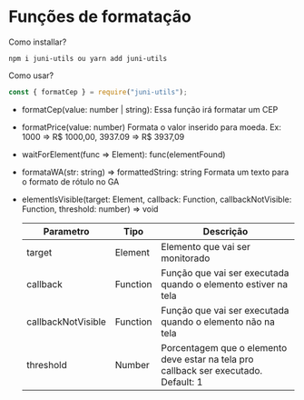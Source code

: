 # Funções de formatação

Como installar?

```shell
npm i juni-utils ou yarn add juni-utils
```

Como usar?

```js
const { formatCep } = require("juni-utils");
```

- formatCep(value: number | string):
  Essa função irá formatar um CEP

- formatPrice(value: number)
  Formata o valor inserido para moeda. Ex: 1000 => R$ 1000,00, 3937.09 => R$ 3937,09

- waitForElement(func => Element): func(elementFound)

- formataWA(str: string) => formattedString: string
  Formata um texto para o formato de rótulo no GA

- elementIsVisible(target: Element, callback: Function, callbackNotVisible: Function, threshold: number) => void

  | Parametro          | Tipo     | Descrição                                                                            |
  | ------------------ | -------- | ------------------------------------------------------------------------------------ |
  | target             | Element  | Elemento que vai ser monitorado                                                      |
  | callback           | Function | Função que vai ser executada quando o elemento estiver na tela                       |
  | callbackNotVisible | Function | Função que vai ser executada quando o elemento não na tela                           |
  | threshold          | Number   | Porcentagem que o elemento deve estar na tela pro callback ser executado. Default: 1 |
